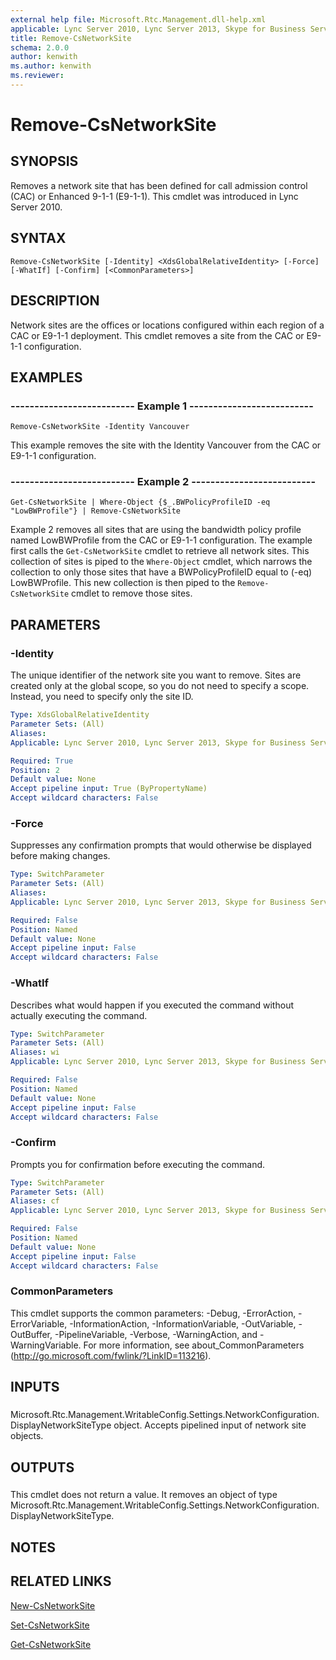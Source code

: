 ```yaml
---
external help file: Microsoft.Rtc.Management.dll-help.xml
applicable: Lync Server 2010, Lync Server 2013, Skype for Business Server 2015, Skype for Business Server 2019
title: Remove-CsNetworkSite
schema: 2.0.0
author: kenwith
ms.author: kenwith
ms.reviewer:
---
```


# Remove-CsNetworkSite

## SYNOPSIS
Removes a network site that has been defined for call admission control (CAC) or Enhanced 9-1-1 (E9-1-1).
This cmdlet was introduced in Lync Server 2010.


## SYNTAX

```
Remove-CsNetworkSite [-Identity] <XdsGlobalRelativeIdentity> [-Force] [-WhatIf] [-Confirm] [<CommonParameters>]
```

## DESCRIPTION
Network sites are the offices or locations configured within each region of a CAC or E9-1-1 deployment.
This cmdlet removes a site from the CAC or E9-1-1 configuration.


## EXAMPLES

### -------------------------- Example 1 --------------------------
```
Remove-CsNetworkSite -Identity Vancouver
```

This example removes the site with the Identity Vancouver from the CAC or E9-1-1 configuration.


### -------------------------- Example 2 --------------------------
```
Get-CsNetworkSite | Where-Object {$_.BWPolicyProfileID -eq "LowBWProfile"} | Remove-CsNetworkSite
```

Example 2 removes all sites that are using the bandwidth policy profile named LowBWProfile from the CAC or E9-1-1 configuration.
The example first calls the `Get-CsNetworkSite` cmdlet to retrieve all network sites.
This collection of sites is piped to the `Where-Object` cmdlet, which narrows the collection to only those sites that have a BWPolicyProfileID equal to (-eq) LowBWProfile.
This new collection is then piped to the `Remove-CsNetworkSite` cmdlet to remove those sites.


## PARAMETERS

### -Identity
The unique identifier of the network site you want to remove.
Sites are created only at the global scope, so you do not need to specify a scope.
Instead, you need to specify only the site ID.

```yaml
Type: XdsGlobalRelativeIdentity
Parameter Sets: (All)
Aliases: 
Applicable: Lync Server 2010, Lync Server 2013, Skype for Business Server 2015, Skype for Business Server 2019

Required: True
Position: 2
Default value: None
Accept pipeline input: True (ByPropertyName)
Accept wildcard characters: False
```

### -Force
Suppresses any confirmation prompts that would otherwise be displayed before making changes.

```yaml
Type: SwitchParameter
Parameter Sets: (All)
Aliases: 
Applicable: Lync Server 2010, Lync Server 2013, Skype for Business Server 2015, Skype for Business Server 2019

Required: False
Position: Named
Default value: None
Accept pipeline input: False
Accept wildcard characters: False
```

### -WhatIf
Describes what would happen if you executed the command without actually executing the command.

```yaml
Type: SwitchParameter
Parameter Sets: (All)
Aliases: wi
Applicable: Lync Server 2010, Lync Server 2013, Skype for Business Server 2015, Skype for Business Server 2019

Required: False
Position: Named
Default value: None
Accept pipeline input: False
Accept wildcard characters: False
```

### -Confirm
Prompts you for confirmation before executing the command.

```yaml
Type: SwitchParameter
Parameter Sets: (All)
Aliases: cf
Applicable: Lync Server 2010, Lync Server 2013, Skype for Business Server 2015, Skype for Business Server 2019

Required: False
Position: Named
Default value: None
Accept pipeline input: False
Accept wildcard characters: False
```

### CommonParameters
This cmdlet supports the common parameters: -Debug, -ErrorAction, -ErrorVariable, -InformationAction, -InformationVariable, -OutVariable, -OutBuffer, -PipelineVariable, -Verbose, -WarningAction, and -WarningVariable. For more information, see about_CommonParameters (http://go.microsoft.com/fwlink/?LinkID=113216).

## INPUTS

###  
Microsoft.Rtc.Management.WritableConfig.Settings.NetworkConfiguration.DisplayNetworkSiteType object.
Accepts pipelined input of network site objects.

## OUTPUTS

###  
This cmdlet does not return a value.
It removes an object of type Microsoft.Rtc.Management.WritableConfig.Settings.NetworkConfiguration.DisplayNetworkSiteType.

## NOTES

## RELATED LINKS

[New-CsNetworkSite](New-CsNetworkSite.md)

[Set-CsNetworkSite](Set-CsNetworkSite.md)

[Get-CsNetworkSite](Get-CsNetworkSite.md)

